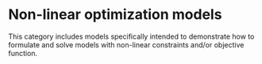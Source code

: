 # Non-linear optimization models


This category includes models specifically intended to demonstrate how to formulate and solve models with non-linear constraints and/or objective function.
